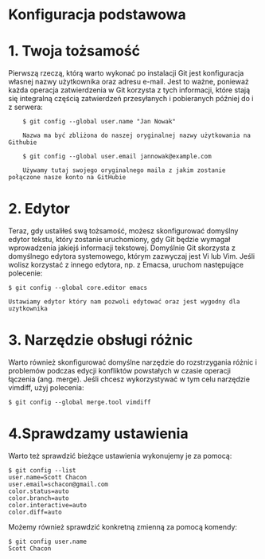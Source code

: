 # Konfiguracja podstawowa

# 1. Twoja tożsamość
Pierwszą rzeczą, którą warto wykonać po instalacji Git jest konfiguracja własnej nazwy użytkownika oraz adresu e-mail. Jest to ważne, ponieważ każda operacja zatwierdzenia w Git korzysta z tych informacji, które stają się integralną częścią zatwierdzeń przesyłanych i pobieranych później do i z serwera:

		
		$ git config --global user.name "Jan Nowak"
		
		Nazwa ma być zbliżona do naszej oryginalnej nazwy użytkowania na Githubie
		
		$ git config --global user.email jannowak@example.com
		
		Używamy tutaj swojego oryginalnego maila z jakim zostanie połączone nasze konto na GitHubie

# 2. Edytor
Teraz, gdy ustaliłeś swą tożsamość, możesz skonfigurować domyślny edytor tekstu, który zostanie uruchomiony, gdy Git będzie wymagał wprowadzenia jakiejś informacji tekstowej. Domyślnie Git skorzysta z domyślnego edytora systemowego, którym zazwyczaj jest Vi lub Vim. Jeśli wolisz korzystać z innego edytora, np. z Emacsa, uruchom następujące polecenie:

	$ git config --global core.editor emacs
	
	Ustawiamy edytor który nam pozwoli edytować oraz jest wygodny dla uzytkownika

# 3. Narzędzie obsługi różnic
Warto również skonfigurować domyślne narzędzie do rozstrzygania różnic i problemów podczas edycji konfliktów powstałych w czasie operacji łączenia (ang. merge). Jeśli chcesz wykorzystywać w tym celu narzędzie vimdiff, użyj polecenia:

	$ git config --global merge.tool vimdiff

# 4.Sprawdzamy ustawienia

Warto też sprawdzić bieżące ustawienia wykonujemy je za pomocą: 

	$ git config --list
	user.name=Scott Chacon
	user.email=schacon@gmail.com
	color.status=auto
	color.branch=auto
	color.interactive=auto
	color.diff=auto

Możemy również sprawdzić konkretną zmienną za pomocą komendy: 
	
	$ git config user.name
	Scott Chacon
